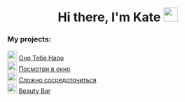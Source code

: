 <h1 align="center">Hi there, I'm Kate</a> 
<img src="https://github.com/blackcater/blackcater/raw/main/images/Hi.gif" height="32"/></h1>

<h3> My projects: </h3>  

<img src="https://s.w.org/images/core/emoji/14.0.0/svg/1f3db.svg" height="22"/> [Оно Тебе Надо](https://katebolotova.github.io/ono-tebe-nado/)  
<img src="https://s.w.org/images/core/emoji/14.0.0/svg/1fa9f.svg" height="22"/> [Посмотри в окно](https://katebolotova.github.io/posmotri_v_okno/)  
<img src="https://s.w.org/images/core/emoji/14.0.0/svg/1f550.svg" height="22"/> [Сложно сосредоточиться](https://katebolotova.github.io/slozhno-sosredotochitsya/)  
<img src="https://s.w.org/images/core/emoji/14.0.0/svg/1f485.svg" height="22"/> [Beauty Bar](https://katebolotova.github.io/BeautyBar/)  


<!--
**KateBolotova/KateBolotova** is a ✨ _special_ ✨ repository because its `README.md` (this file) appears on your GitHub profile.

Here are some ideas to get you started:

- 🔭 I’m currently working on ...
- 🌱 I’m currently learning ...
- 👯 I’m looking to collaborate on ...
- 🤔 I’m looking for help with ...
- 💬 Ask me about ...
- 📫 How to reach me: ...
- 😄 Pronouns: ...
- ⚡ Fun fact: ...
-->
